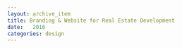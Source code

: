 ```yaml
---
layout: archive_item
title: Branding & Website for Real Estate Development
date:   2016
categories: design
---
```




